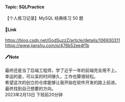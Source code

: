 #### Topic: SQLPractice
【个人练习记录】MySQL 经典练习 50 题

#### 🔗Link
https://blog.csdn.net/GodSuzzZ/article/details/106930311
https://www.jianshu.com/p/476b52ee4f1b

#### 🖊Note
最终还是当了后端工程师，学了近乎一年的前端完全用不上。  
幸运的是，可以呆的时间够久，工作也算很轻松。  
希望这次的创立的仓库能够让我开始在软件开发的路上前进。  
最终找到自己想要的方向。  
2023年2月13日 下班前20分钟
